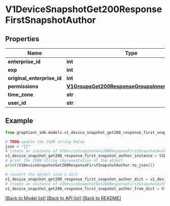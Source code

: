 # V1DeviceSnapshotGet200ResponseFirstSnapshotAuthor


## Properties

Name | Type | Description | Notes
------------ | ------------- | ------------- | -------------
**enterprise_id** | **int** |  | [optional] 
**exp** | **int** |  | [optional] 
**original_enterprise_id** | **int** |  | [optional] 
**permissions** | [**V1GroupsGet200ResponseGroupsInnerPermissions**](V1GroupsGet200ResponseGroupsInnerPermissions.md) |  | [optional] 
**time_zone** | **str** |  | [optional] 
**user_id** | **str** |  | [optional] 

## Example

```python
from graphiant_sdk.models.v1_device_snapshot_get200_response_first_snapshot_author import V1DeviceSnapshotGet200ResponseFirstSnapshotAuthor

# TODO update the JSON string below
json = "{}"
# create an instance of V1DeviceSnapshotGet200ResponseFirstSnapshotAuthor from a JSON string
v1_device_snapshot_get200_response_first_snapshot_author_instance = V1DeviceSnapshotGet200ResponseFirstSnapshotAuthor.from_json(json)
# print the JSON string representation of the object
print(V1DeviceSnapshotGet200ResponseFirstSnapshotAuthor.to_json())

# convert the object into a dict
v1_device_snapshot_get200_response_first_snapshot_author_dict = v1_device_snapshot_get200_response_first_snapshot_author_instance.to_dict()
# create an instance of V1DeviceSnapshotGet200ResponseFirstSnapshotAuthor from a dict
v1_device_snapshot_get200_response_first_snapshot_author_from_dict = V1DeviceSnapshotGet200ResponseFirstSnapshotAuthor.from_dict(v1_device_snapshot_get200_response_first_snapshot_author_dict)
```
[[Back to Model list]](../README.md#documentation-for-models) [[Back to API list]](../README.md#documentation-for-api-endpoints) [[Back to README]](../README.md)



